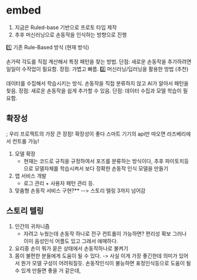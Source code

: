 # embed
1. 지금은 Ruled-base 기반으로 프로토 타입 제작
2. 추후 머신러닝으로 손동작을 인식하는 방향으로 진행

1️⃣ 기존 Rule-Based 방식 (현재 방식)

손가락 각도를 직접 계산해서 특정 패턴을 찾는 방법.
단점: 새로운 손동작을 추가하려면 일일이 수작업이 필요함.
장점: 가볍고 빠름.
2️⃣ 머신러닝/딥러닝을 활용한 방법 (추천)

데이터를 수집해서 학습시키는 방식.
손동작을 직접 분류하지 않고 AI가 알아서 패턴을 찾음.
장점: 새로운 손동작을 쉽게 추가할 수 있음.
단점: 데이터 수집과 모델 학습이 필요함.

## 확장성
; 우리 프로젝트의 가장 큰 장점! 확장성이 좋다 스마트 기기의 api만 따오면 라즈베리에서
컨트롤 가능!
1. 모델 확장
    - 현재는 코드로 규칙을 규정하여서 포즈를 분류하는 방식이다, 
    추후 파이토치등으로 모델자체를 학습시켜서 보다 정확한 손동작 인식 모델을 만들기
2. 앱 서비스 개발
    - 로그 관리 + 사용자 패턴 관리 등.
3. 맞춤형 손동작 서비스 구현?** --> 스토리 텔링 3까지 넘어감

## 스토리 텔링
1. 인간의 귀차니즘
    - 자려고 누웠는데 손동작 하나로 전구 컨트롤이 가능하면? 편리성 확보
    그러나 이미 음성인식 어플도 있고 그래서 애매하다.
2. 요리중 손이 뭐가 묻은 상태에서 손동작하나로 불켜기 
3. 몸이 불편한 분들에게 도움이 될 수 있다.
    -> 사실 이게 가장 좋긴한데 의미가 있어서 뭔가 모델 구성이 어려워질듯.
    손동작인식이 불능하면 표정인식등으로 도움이 될 수 있게 만들면 좋을 거 같은데,



